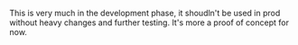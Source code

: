 This is very much in the development phase, it shoudln't be used in prod without heavy changes and further testing. It's more a proof of concept for now.

